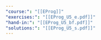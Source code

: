 ```yaml
---
"course:": "[[EProg]]"
"exercises:": "[[EProg_U5_e.pdf]]"
"hand-in:": "[[EProg_U5_bf.pdf]]"
"solutions:": "[[EProg_U5_s.pdf]]"
---
```

